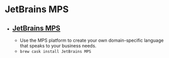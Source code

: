# JetBrains MPS
- [JetBrains MPS](https://www.jetbrains.com/mps/)
  - 
  - Use the MPS platform to create your own domain-specific language that speaks to your business needs.
  - `brew cask install JetBrains MPS`
